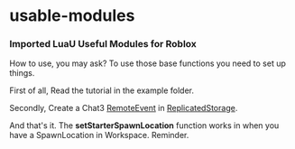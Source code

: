 # usable-modules
### Imported LuaU Useful Modules for Roblox 

How to use, you may ask?
To use those base functions you need to set up things.

First of all, Read the tutorial in the example folder. 

Secondly, Create a Chat3 [RemoteEvent](https://create.roblox.com/docs/reference/engine/classes/RemoteEvent) in [ReplicatedStorage](https://create.roblox.com/docs/reference/engine/classes/ReplicatedStorage). 


And that's it. The **setStarterSpawnLocation** function works in when you have a SpawnLocation in Workspace. Reminder.
